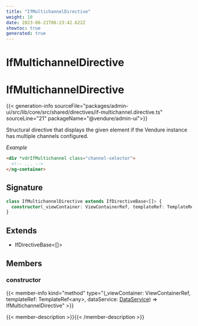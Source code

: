 ```yaml
---
title: "IfMultichannelDirective"
weight: 10
date: 2023-06-21T06:23:42.622Z
showtoc: true
generated: true
---
```

<!-- This file was generated from the Vendure source. Do not modify. Instead, re-run the "docs:build" script -->

# IfMultichannelDirective
<div class="symbol">


# IfMultichannelDirective

{{< generation-info sourceFile="packages/admin-ui/src/lib/core/src/shared/directives/if-multichannel.directive.ts" sourceLine="21" packageName="@vendure/admin-ui">}}

Structural directive that displays the given element if the Vendure instance has multiple channels
configured.

*Example*

```html
<div *vdrIfMultichannel class="channel-selector">
  <!-- ... -->
</ng-container>
```

## Signature

```TypeScript
class IfMultichannelDirective extends IfDirectiveBase<[]> {
  constructor(_viewContainer: ViewContainerRef, templateRef: TemplateRef<any>, dataService: DataService)
}
```
## Extends

 * IfDirectiveBase&#60;[]&#62;


## Members

### constructor

{{< member-info kind="method" type="(_viewContainer: ViewContainerRef, templateRef: TemplateRef&#60;any&#62;, dataService: <a href='/admin-ui-api/providers/data-service#dataservice'>DataService</a>) => IfMultichannelDirective"  >}}

{{< member-description >}}{{< /member-description >}}


</div>
